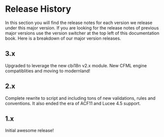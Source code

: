 # Release History

In this section you will find the release notes for each version we release under this major version.  If you are looking for the release notes of previous major versions use the version switcher at the top left of this documentation book.  Here is a breakdown of our major version releases.

## 3.x

Upgraded to leverage the new cbi18n v2.x module. New CFML engine compatiblities and moving to modernland!

## 2.x

Complete rewrite to script and including tons of new validations, rules and conventions. It also ended the era of ACF11 and Lucee 4.5 support.

## 1.x

Initial awesome release!

